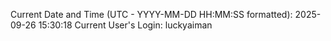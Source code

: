 Current Date and Time (UTC - YYYY-MM-DD HH:MM:SS formatted): 2025-09-26 15:30:18
Current User's Login: luckyaiman
